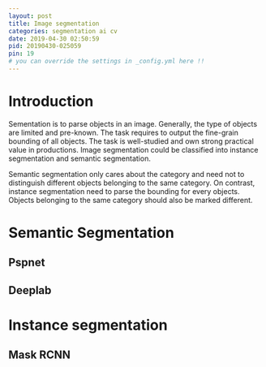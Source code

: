```yaml
---
layout: post
title: Image segmentation
categories: segmentation ai cv
date: 2019-04-30 02:50:59
pid: 20190430-025059
pin: 19
# you can override the settings in _config.yml here !!
---
```


# Introduction
Sementation is to parse objects in an image. Generally, the type of objects are limited and pre-known. The task requires to output the fine-grain bounding of all objects.
The task is well-studied and own strong practical value in productions. Image segmentation could be classified into instance segmentation and semantic segmentation.

Semantic segmentation only cares about the category and need not to distinguish different objects belonging to the same category. On contrast, instance segmentation need to parse the bounding for every objects. Objects belonging to the same category should also be marked different.


# Semantic Segmentation
## Pspnet

## Deeplab

# Instance segmentation
## Mask RCNN


